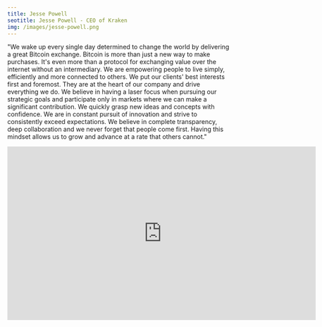 ```yaml
---
title: Jesse Powell
seotitle: Jesse Powell - CEO of Kraken
img: /images/jesse-powell.png
---
```



"We wake up every single day determined to change the world by delivering a great Bitcoin exchange. Bitcoin is more than just a new way to make purchases. It's even more than a protocol for exchanging value over the internet without an intermediary. We are empowering people to live simply, efficiently and more connected to others. We put our clients' best interests first and foremost. They are at the heart of our company and drive everything we do. We believe in having a laser focus when pursuing our strategic goals and participate only in markets where we can make a significant contribution. We quickly grasp new ideas and concepts with confidence. We are in constant pursuit of innovation and strive to consistently exceed expectations. We believe in complete transparency, deep collaboration and we never forget that people come first. Having this mindset allows us to grow and advance at a rate that others cannot."

<iframe width="700" height="394" src="https://www.youtube.com/embed/p4xJOPIOFiM" frameborder="0" allowfullscreen></iframe>